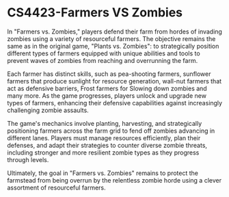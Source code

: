 # CS4423-Farmers VS Zombies
In "Farmers vs. Zombies," players defend their farm from hordes of invading zombies using a variety of resourceful farmers. The objective remains the same as in the original game, "Plants vs. Zombies": to strategically position different types of farmers equipped with unique abilities and tools to prevent waves of zombies from reaching and overrunning the farm. 

Each farmer has distinct skills, such as pea-shooting farmers, sunflower farmers that produce sunlight for resource generation, wall-nut farmers that act as defensive barriers, Frost farmers for Slowing down zombies and many more. As the game progresses, players unlock and upgrade new types of farmers, enhancing their defensive capabilities against increasingly challenging zombie assaults.

The game's mechanics involve planting, harvesting, and strategically positioning farmers across the farm grid to fend off zombies advancing in different lanes. Players must manage resources efficiently, plan their defenses, and adapt their strategies to counter diverse zombie threats, including stronger and more resilient zombie types as they progress through levels. 

Ultimately, the goal in "Farmers vs. Zombies" remains to protect the farmstead from being overrun by the relentless zombie horde using a clever assortment of resourceful farmers. 

